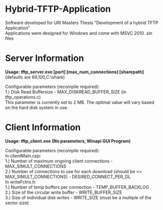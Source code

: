 # Hybrid-TFTP-Application
Software developed for URI Masters Thesis “Development of a hybrid TFTP Application”  
Applications were designed for Windows and come with MSVC 2010 .sln files  

Server Information  
==================  
**Usage: tftp_server.exe [port] [max_num_connections] [sharepath]**  
(defaults are 69,100,C:\share\)  

Configurable parameters (recompile required):  
1.) Disk Read Buffersize - MAX_DISKREAD_BUFFER_SIZE (in tftp_operations.c)  
This parameter is currently set to 2 MB.  The optimal value will vary based on the hard disk system in use.  


Client Information
==================
**Usage: tftp_client.exe (No parameters, Winapi GUI Program)**  

Configurable parameters (recompile required):  
In clientMain.cpp:  
1.) Number of maximum ongoing client connections - MAX_SIMULT_CONNECTIONS  
2.) Number of connections to use for each download (should be <= MAX_SIMULT_CONNECTIONS) - DESIRED_CONNECT_PER_DL  
In writeFctns.h:  
1.) Number of temp buffers per connection - TEMP_BUFFER_BACKLOG  
2.) Size of the circular write buffer - WRITE_BUFFER_SIZE  
3.) Size of individual disk writes - WRITE_SIZE (must be a multiple of the sector size)  

